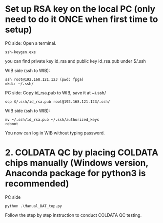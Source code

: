 # Set up RSA key on the local PC (only need to do it ONCE when first time to setup)
PC side: Open a terminal.
```
ssh-keygen.exe 
```
you can find private key id_rsa and public key id_rsa.pub under  $/.ssh

WIB side (ssh to WIB):
```
ssh root@192.168.121.123 (pwd: fpga)
mkdir ~/.ssh/
```

PC side: Copy id_rsa.pub to WIB, save it at ~/.ssh/
```
scp $/.ssh/id_rsa.pub root@192.168.121.123/.ssh/
```

WIB side (ssh to WIB):
```
mv ~/.ssh/id_rsa.pub ~/.ssh/authorized_keys
reboot
```

You now can log in WIB without typing password. 


# 2. COLDATA QC by placing COLDATA chips manually (Windows version, Anaconda package for python3 is recommended)
PC side
```
python .\Manual_DAT_top.py
```
Follow the step by step instruction to conduct COLDATA QC testing. 





